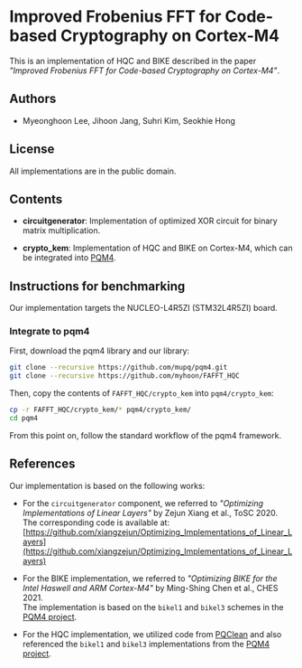 # Improved Frobenius FFT for Code-based Cryptography on Cortex-M4

This is an implementation of HQC and BIKE described in the paper *"Improved Frobenius FFT for Code-based Cryptography on Cortex-M4"*.

## Authors

- Myeonghoon Lee, Jihoon Jang, Suhri Kim, Seokhie Hong

## License

All implementations are in the public domain.

## Contents

- **circuitgenerator**: Implementation of optimized XOR circuit for binary matrix multiplication.  

- **crypto_kem**: Implementation of HQC and BIKE on Cortex-M4, which can be integrated into [PQM4](https://github.com/mupq/pqm4).

## Instructions for benchmarking

Our implementation targets the NUCLEO-L4R5ZI (STM32L4R5ZI) board. 

### Integrate to pqm4

First, download the pqm4 library and our library:

```bash
git clone --recursive https://github.com/mupq/pqm4.git
git clone --recursive https://github.com/myhoon/FAFFT_HQC
```

Then, copy the contents of `FAFFT_HQC/crypto_kem` into `pqm4/crypto_kem`:

```bash
cp -r FAFFT_HQC/crypto_kem/* pqm4/crypto_kem/
cd pqm4
```

From this point on, follow the standard workflow of the pqm4 framework.

## References

Our implementation is based on the following works:

- For the `circuitgenerator` component, we referred to *"Optimizing Implementations of Linear Layers"* by Zejun Xiang et al., ToSC 2020.  
  The corresponding code is available at: [https://github.com/xiangzejun/Optimizing_Implementations_of_Linear_Layers](https://github.com/xiangzejun/Optimizing_Implementations_of_Linear_Layers)

- For the BIKE implementation, we referred to *"Optimizing BIKE for the Intel Haswell and ARM Cortex-M4"* by Ming-Shing Chen et al., CHES 2021.  
  The implementation is based on the `bikel1` and `bikel3` schemes in the [PQM4 project](https://github.com/mupq/pqm4).

- For the HQC implementation, we utilized code from [PQClean](https://github.com/PQClean/PQClean) and also referenced the `bikel1` and `bikel3` implementations from the [PQM4 project](https://github.com/mupq/pqm4).
